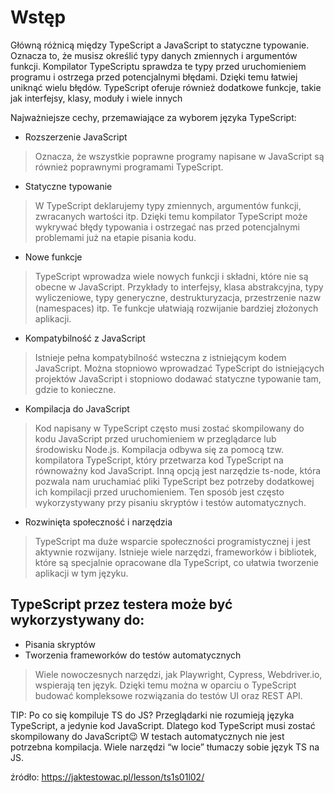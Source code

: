 # Wstęp

Główną różnicą między TypeScript a JavaScript to statyczne typowanie. Oznacza to, że musisz określić typy danych zmiennych i argumentów funkcji. Kompilator TypeScriptu sprawdza te typy przed uruchomieniem programu i ostrzega przed potencjalnymi błędami. Dzięki temu łatwiej uniknąć wielu błędów. TypeScript oferuje również dodatkowe funkcje, takie jak interfejsy, klasy, moduły i wiele innych

Najważniejsze cechy, przemawiające za wyborem języka TypeScript:

- Rozszerzenie JavaScript
> Oznacza, że ​​wszystkie poprawne programy napisane w JavaScript są również poprawnymi programami TypeScript.

- Statyczne typowanie
> W TypeScript deklarujemy typy zmiennych, argumentów funkcji, zwracanych wartości itp. Dzięki temu kompilator TypeScript może wykrywać błędy typowania i ostrzegać nas przed potencjalnymi problemami już na etapie pisania kodu.

- Nowe funkcje
> TypeScript wprowadza wiele nowych funkcji i składni, które nie są obecne w JavaScript. Przykłady to interfejsy, klasa abstrakcyjna, typy wyliczeniowe, typy generyczne, destrukturyzacja, przestrzenie nazw (namespaces) itp. Te funkcje ułatwiają rozwijanie bardziej złożonych aplikacji.

- Kompatybilność z JavaScript
> Istnieje pełna kompatybilność wsteczna z istniejącym kodem JavaScript. Można stopniowo wprowadzać TypeScript do istniejących projektów JavaScript i stopniowo dodawać statyczne typowanie tam, gdzie to konieczne.

- Kompilacja do JavaScript
> Kod napisany w TypeScript często musi zostać skompilowany do kodu JavaScript przed uruchomieniem w przeglądarce lub środowisku Node.js. Kompilacja odbywa się za pomocą tzw. kompilatora TypeScript, który przetwarza kod TypeScript na równoważny kod JavaScript.
Inną opcją jest narzędzie ts-node, która pozwala nam uruchamiać pliki TypeScript bez potrzeby dodatkowej ich kompilacji przed uruchomieniem. Ten sposób jest często wykorzystywany przy pisaniu skryptów i testów automatycznych.

- Rozwinięta społeczność i narzędzia
> TypeScript ma duże wsparcie społeczności programistycznej i jest aktywnie rozwijany. Istnieje wiele narzędzi, frameworków i bibliotek, które są specjalnie opracowane dla TypeScript, co ułatwia tworzenie aplikacji w tym języku.

## TypeScript przez testera może być wykorzystywany do:

- Pisania skryptów
- Tworzenia frameworków do testów automatycznych
> Wiele nowoczesnych narzędzi, jak Playwright, Cypress, Webdriver.io, wspierają ten język. Dzięki temu można w oparciu o TypeScript budować kompleksowe rozwiązania do testów UI oraz REST API.


TIP: Po co się kompiluje TS do JS?
Przeglądarki nie rozumieją języka TypeScript, a jedynie kod JavaScript. Dlatego kod TypeScript musi zostać skompilowany do JavaScript😉 W testach automatycznych nie jest potrzebna kompilacja. Wiele narzędzi “w locie” tłumaczy sobie język TS na JS.

źródło: https://jaktestowac.pl/lesson/ts1s01l02/
